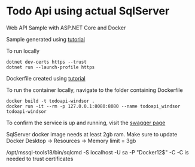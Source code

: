 # Todo Api using actual SqlServer
Web API Sample with ASP.NET Core and Docker

Sample generated using [tutorial](https://learn.microsoft.com/en-us/aspnet/core/tutorials/first-web-api?view=aspnetcore-8.0&tabs=visual-studio-code)

To run locally
```
dotnet dev-certs https --trust
dotnet run --launch-profile https
```

Dockerfile created using [tutorial](https://learn.microsoft.com/en-us/aspnet/core/host-and-deploy/docker/building-net-docker-images?view=aspnetcore-8.0)

To run the container locally, navigate to the folder containing Dockerfile
```
docker build -t todoapi-windsor .
docker run -it --rm -p 127.0.0.1:8080:8080 --name todoapi_windsor todoapi-windsor
```

To confirm the service is up and running, visit the [swagger page](http://localhost:8080/swagger/index.html)

SqlServer docker image needs at least 2gb ram. 
Make sure to update Docker Desktop -> Resources -> Memory limit = 3gb

/opt/mssql-tools18/bin/sqlcmd -S localhost -U sa -P "Docker12$" -C
-C is needed to trust certificates